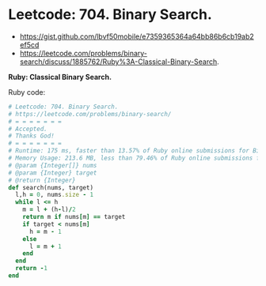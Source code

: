 # Leetcode: 704. Binary Search.

- https://gist.github.com/lbvf50mobile/e7359365364a64bb86b6cb19ab2ef5cd
- https://leetcode.com/problems/binary-search/discuss/1885762/Ruby%3A-Classical-Binary-Search.

**Ruby: Classical Binary Search.**

Ruby code:
```Ruby
# Leetcode: 704. Binary Search.
# https://leetcode.com/problems/binary-search/
# = = = = = = =
# Accepted.
# Thanks God!
# = = = = = = =
# Runtime: 175 ms, faster than 13.57% of Ruby online submissions for Binary Search.
# Memory Usage: 213.6 MB, less than 79.46% of Ruby online submissions for Binary Search.
# @param {Integer[]} nums
# @param {Integer} target
# @return {Integer}
def search(nums, target)
  l,h = 0, nums.size - 1
  while l <= h
    m = l + (h-l)/2
    return m if nums[m] == target
    if target < nums[m]
      h = m - 1
    else
      l = m + 1
    end
  end
  return -1
end
```
